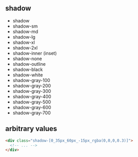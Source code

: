 ## shadow
- shadow
- shadow-sm
- shadow-md
- shadow-lg
- shadow-xl
- shadow-2xl
- shadow-inner (inset)
- shadow-none
- shadow-outline
- shadow-black
- shadow-white
- shadow-gray-100
- shadow-gray-200
- shadow-gray-300
- shadow-gray-400
- shadow-gray-500
- shadow-gray-600
- shadow-gray-700


## arbitrary values 

``` html
<div class="shadow-[0_35px_60px_-15px_rgba(0,0,0,0.3)]">
  <!-- ... -->
</div>
```